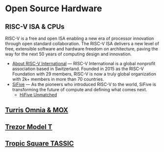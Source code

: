# Open Source Hardware

## RISC-V ISA & CPUs
RISC-V is a free and open ISA enabling a new era of processor innovation through open standard collaboration. The RISC-V ISA delivers a new level of free, extensible software and hardware freedom on architecture, paving the way for the next 50 years of computing design and innovation.

- [About RISC-V International](https://riscv.org/about/) — RISC-V International is a global nonprofit association based in Switzerland. Founded in 2015 as the RISC-V Foundation with 29 members, RISC-V is now a truly global organization with 2k+ members in more than 70 countries.
- [SiFive](https://www.sifive.com/) — As the pioneers who introduced RISC-V to the world, SiFive is transforming the future of compute and defining what comes next.
    - [HiFive Unmatched](https://www.sifive.com/boards/hifive-unmatched)

## [Turris Omnia & MOX](about-Turris/)

## [Trezor Model T](about-Trezor/)

## [Tropic Square TASSIC](about-TASSIC/)
